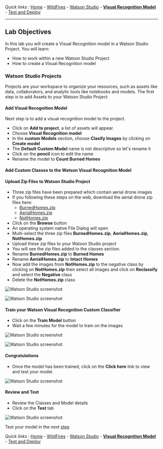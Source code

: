 *Quick links :*
[Home](/README.md) - [WildFires](WILDFIRES.md) - [Watson Studio](STUDIO.md) - [**Visual Recognition Model**](VISRECO.md) - [Test and Deploy](VRMTEST.md)
***

## Lab Objectives

In this lab you will create a Visual Recognition model in a Watson Studio Project.  You will learn:

- How to work within a new Watson Studio Project
- How to create a Visual Recognition model

### Watson Studio Projects

Projects are your workspace to organize your resources, such as assets like data, collaborators, and analytic tools like notebooks and models.
The first step is to add Assets to your Watson Studio Project



#### Add Visual Recognition Model
Next step is to add a visual recognition model to the project.

- Click on **Add to project**, a list of assets will appear.
- Choose **Visual Recognition model**
- In the **custom Models** section, choose **Clasify Images** by clicking on **Create model**
- The **Default Custom Model** name is not descriptive so let's rename it
- Click on the **pencil** icon to edit the name
- Rename the model to **Count Burned Homes**



#### Add Custom Classes to the Watson Visual Recognition Model

#### Upload Zip Files to Watson Studio Project
- Three zip files have been prepared which contain aerial drone images
- If you following these steps on the web, download the aerial drone zip files here:
  - [BurnedHomes.zip](classes/BurnedHomes.zip)
  - [AerialHomes.zip](classes/AerialHomes.zip)
  - [NotHomes.zip](classes/NotHomes.zip)
- Click on the **Browse** button
- An operating system native File Dialog will open
- Multi-select the three zip files **BurnedHomes.zip**, **AerialHomes.zip**, **NotHomes.zip**
- Upload these zip files to your Watson Studio project
- You will see the zip files added to the classes section.
- Rename **BurnedHomes.zip** to **Burned Homes**
- Rename **AerialHomes.zip** to **Intact Homes**
- Now add the images from **NotHomes.zip** to the negative class by clicking on **NotHomes.zip**
then select all images and click on **Reclassify** and select the **Negative** class
- Delete the **NotHomes.zip** class

![Watson Studio  screenshot](screenshots/WatsonStudio-VisualRecognitionModelAddZipFiles.png)



![Watson Studio  screenshot](screenshots/WatsonStudio-VisualRecognitionModelZipFile2ClassNotHomesNegative.png)

#### Train your Watson Visual Recognition Custom Classifier
- Click on the **Train Model** button
- Wait a few minutes for the model to train on the images

![Watson Studio  screenshot](screenshots/WatsonStudio-VisualRecognitionModelTrain.png)

![Watson Studio  screenshot](screenshots/WatsonStudio-VisualRecognitionModelTraining.png)

#### Congratulations
- Once the model has been trained, click on the **Click here** link to view and test your model.

![Watson Studio  screenshot](screenshots/WatsonStudio-VisualRecognitionModelTrained.png)

#### Review and Test
- Review the Classes and Model details
- Click on the **Test** tab

![Watson Studio  screenshot](screenshots/WatsonStudio-VisualRecognitionModelSummary.png)

Test your model in the next [step](VRMTEST.md)

*Quick links :*
[Home](/README.md) - [WildFires](WILDFIRES.md) - [Watson Studio](STUDIO.md) - [**Visual Recognition Model**](VISRECO.md) - [Test and Deploy](VRMTEST.md)
